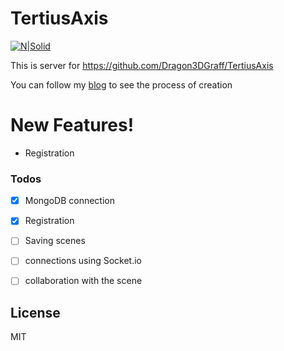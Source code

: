 # TertiusAxis

[![N|Solid](https://dragon3dgraff.ru/wp-content/uploads/2020/03/cropped-logo5-1-e1584224787113.bmp)](https://nodesource.com/products/nsolid)

This is server for https://github.com/Dragon3DGraff/TertiusAxis

You can follow my [blog](https://dragon3dgraff.ru/en/ "dragon3dgraff.ru") to see the process of creation

# New Features!

- Registration

### Todos

- [x] MongoDB connection
- [x] Registration
- [ ] Saving scenes
- [ ] connections using Socket.io
- [ ] collaboration with the scene




License
----

MIT





